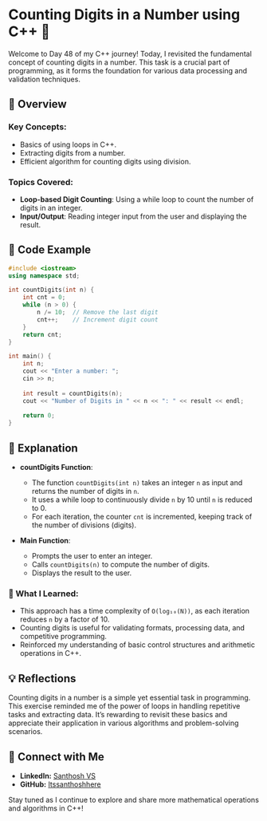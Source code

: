 # Counting Digits in a Number using C++ 🔢

Welcome to Day 48 of my C++ journey! Today, I revisited the fundamental concept of counting digits in a number. This task is a crucial part of programming, as it forms the foundation for various data processing and validation techniques.

## 📝 Overview

### Key Concepts:
- Basics of using loops in C++.
- Extracting digits from a number.
- Efficient algorithm for counting digits using division.

### Topics Covered:
- **Loop-based Digit Counting**: Using a while loop to count the number of digits in an integer.
- **Input/Output**: Reading integer input from the user and displaying the result.

## 📂 Code Example

```cpp
#include <iostream>
using namespace std;

int countDigits(int n) {
    int cnt = 0;
    while (n > 0) {
        n /= 10;  // Remove the last digit
        cnt++;    // Increment digit count
    }
    return cnt;
}

int main() {
    int n;
    cout << "Enter a number: ";
    cin >> n;
    
    int result = countDigits(n);
    cout << "Number of Digits in " << n << ": " << result << endl;
    
    return 0;
}
```

## 📘 Explanation

- **countDigits Function**:
  - The function `countDigits(int n)` takes an integer `n` as input and returns the number of digits in `n`.
  - It uses a while loop to continuously divide `n` by 10 until `n` is reduced to 0.
  - For each iteration, the counter `cnt` is incremented, keeping track of the number of divisions (digits).

- **Main Function**:
  - Prompts the user to enter an integer.
  - Calls `countDigits(n)` to compute the number of digits.
  - Displays the result to the user.

### 🚀 What I Learned:
- This approach has a time complexity of `O(log₁₀(N))`, as each iteration reduces `n` by a factor of 10.
- Counting digits is useful for validating formats, processing data, and competitive programming.
- Reinforced my understanding of basic control structures and arithmetic operations in C++.

## 💡 Reflections

Counting digits in a number is a simple yet essential task in programming. This exercise reminded me of the power of loops in handling repetitive tasks and extracting data. It’s rewarding to revisit these basics and appreciate their application in various algorithms and problem-solving scenarios.

## 🔗 Connect with Me
- **LinkedIn:** [Santhosh VS](https://www.linkedin.com/in/thesanthoshvs/)
- **GitHub:** [Itssanthoshhere](https://github.com/Itssanthoshhere)

Stay tuned as I continue to explore and share more mathematical operations and algorithms in C++!
